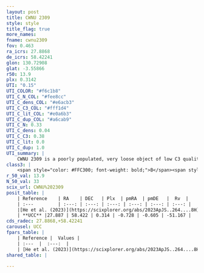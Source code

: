 ```yaml
---
layout: post
title: CWNU 2309
style: style
title_flag: true
more_names: 
fname: cwnu2309
fov: 0.463
ra_icrs: 27.8868
de_icrs: 58.42241
glon: 130.72908
glat: -3.55866
r50: 13.9
plx: 0.3142
UTI: "0.15"
UTI_COLOR: "#f6c1b8"
UTI_C_N_COL: "#fee8cc"
UTI_C_dens_COL: "#e6acb3"
UTI_C_C3_COL: "#fff1d4"
UTI_C_lit_COL: "#e0a6b3"
UTI_C_dup_COL: "#a6cab9"
UTI_C_N: 0.33
UTI_C_dens: 0.04
UTI_C_C3: 0.38
UTI_C_lit: 0.0
UTI_C_dup: 1.0
UTI_summary: |
    CWNU 2309 is a poorly populated, very loose object of low C3 quality. It was recently reported in the literature.
class3: |
    <span style="color: #FFC300; font-weight: bold;">B</span><span style="color: red; font-weight: bold;">C</span>
r_50_val: 13.9
N_50_val: 33
scix_url: CWNU%202309
posit_table: |
    | Reference    | RA    | DEC   | Plx  | pmRA  | pmDE   |  Rv  |
    | :---         | :---: | :---: | :---: | :---: | :---: | :---: |
    |[He et al. (2023)](https://scixplorer.org/abs/2023ApJS..264....8H) | 27.813 | 58.376 | 0.328 | -0.746 | -0.589 | -28.82 |
    | **UCC** |27.887 | 58.422 | 0.314 | -0.728 | -0.605 | -51.167 | 
cds_radec: 27.8868,+58.42241
carousel: UCC
fpars_table: |
    | Reference |  Values |
    | :---  |  :---:  |
    | [He et al. (2023)](https://scixplorer.org/abs/2023ApJS..264....8H) | `A0=1.35, m-M=12.05, logAge=7.5` |
shared_table: |
    
---
```

